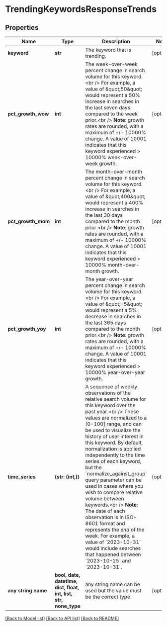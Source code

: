 # TrendingKeywordsResponseTrends


## Properties
Name | Type | Description | Notes
------------ | ------------- | ------------- | -------------
**keyword** | **str** | The keyword that is trending. | [optional] 
**pct_growth_wow** | **int** | The week-over-week percent change in search volume for this keyword.&lt;br /&gt; For example, a value of \&quot;50\&quot; would represent a 50% increase in searches in the last seven days compared to the week prior.&lt;br /&gt; **Note**: growth rates are rounded, with a maximum of +/- 10000% change.  A value of 10001 indicates that this keyword experienced &gt; 10000% week-over-week growth. | [optional] 
**pct_growth_mom** | **int** | The month-over-month percent change in search volume for this keyword.&lt;br /&gt; For example, a value of \&quot;400\&quot; would represent a 400% increase in searches in the last 30 days compared to the month prior.&lt;br /&gt; **Note**: growth rates are rounded, with a maximum of +/- 10000% change.  A value of 10001 indicates that this keyword experienced &gt; 10000% month-over-month growth. | [optional] 
**pct_growth_yoy** | **int** | The year-over-year percent change in search volume for this keyword.&lt;br /&gt; For example, a value of \&quot;-5\&quot; would represent a 5% decrease in searches in the last 365 days compared to the month prior.&lt;br /&gt; **Note**: growth rates are rounded, with a maximum of +/- 10000% change.  A value of 10001 indicates that this keyword experienced &gt; 10000% year-over-year growth. | [optional] 
**time_series** | **{str: (int,)}** | A sequence of weekly observations of the relative search volume for this keyword over the past year.&lt;br /&gt; These values are normalized to a [0-100] range, and can be used to visualize the history of user interest in this keyword. By default, normalization is applied independently to the time series of each keyword, but the &#x60;normalize_against_group&#x60; query parameter can be used in cases where you wish to compare relative volume between keywords.&lt;br /&gt; **Note**: The date of each observation is in ISO-8601 format and represents the *end* of the week.  For example, a value of &#x60;2023-10-31&#x60; would include searches that happened between &#x60;2023-10-25&#x60; and &#x60;2023-10-31&#x60;. | [optional] 
**any string name** | **bool, date, datetime, dict, float, int, list, str, none_type** | any string name can be used but the value must be the correct type | [optional]

[[Back to Model list]](../README.md#documentation-for-models) [[Back to API list]](../README.md#documentation-for-api-endpoints) [[Back to README]](../README.md)



